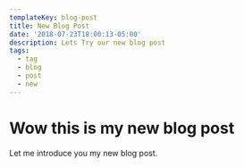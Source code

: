 ```yaml
---
templateKey: blog-post
title: New Blog Post
date: '2018-07-23T18:00:13-05:00'
description: Lets Try our new blog post
tags:
  - tag
  - blog
  - post
  - new
---
```

# Wow this is my new blog post

Let me introduce you my new blog post.
